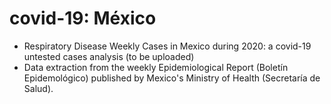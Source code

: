 # covid-19: México

- Respiratory Disease Weekly Cases in Mexico during 2020: a covid-19 untested cases analysis (to be uploaded)
- Data extraction from the weekly Epidemiological Report (Boletín Epidemológico) published by Mexico's Ministry of Health (Secretaría de Salud).


